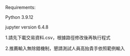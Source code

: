 Requirements:

Python 3.9.12

jupyter version 6.4.8

1.請先下載交易資料.csv，根據路徑修改後再執行程式

2.推薦輸入無除錯機制，懇請測試人員高抬貴手依照範例輸入
